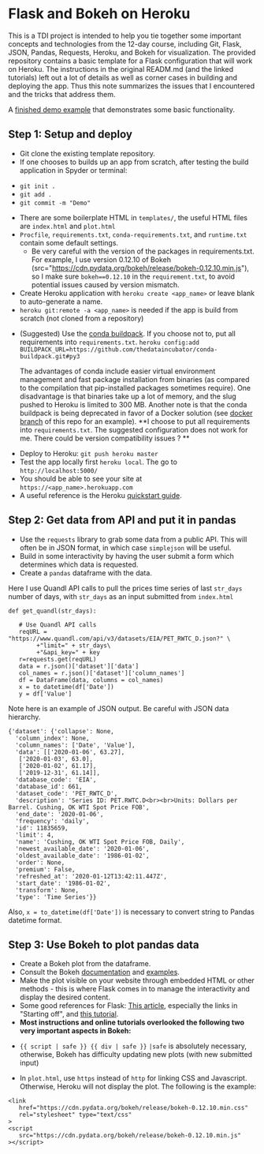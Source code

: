 # Flask and Bokeh on Heroku

This is a TDI project is intended to help you tie together some important concepts and
technologies from the 12-day course, including Git, Flask, JSON, Pandas, Requests, Heroku, and Bokeh for visualization. The provided repository contains a basic template for a Flask configuration that will
work on Heroku. The instructions in the original READM.md (and the linked tutorials) left out a lot of details as well as corner cases in building and deploying the app. Thus this note summarizes the issues that I encountered and the tricks that address them.



A [finished demo example](https://kcguan-tdi-demo2.herokuapp.com/) that demonstrates some basic functionality.

## Step 1: Setup and deploy
* Git clone the existing template repository.
* If one chooses to builds up an app from scratch, after testing the build application in Spyder or terminal:
 - `git init .`
 - `git add . `
 - `git commit -m "Demo" `
* There are some boilerplate HTML in `templates/`, the useful HTML files are `index.html` and  `plot.html`
* `Procfile`, `requirements.txt`, `conda-requirements.txt`, and `runtime.txt`
  contain some default settings.
  - Be very careful with the version of the packages in requirements.txt. For example, I use version 0.12.10 of Bokeh (src="https://cdn.pydata.org/bokeh/release/bokeh-0.12.10.min.js"), so I make sure `bokeh==0.12.10` in the `requirement.txt`, to avoid potential issues caused by version mismatch.
* Create Heroku application with `heroku create <app_name>` or leave blank to
  auto-generate a name.
*  `heroku git:remote -a <app_name>` is needed if the app is build from scratch (not cloned from a repository)
- (Suggested) Use the [conda buildpack](https://github.com/thedataincubator/conda-buildpack).
  If you choose not to, put all requirements into `requirements.txt`. 
  `heroku config:add BUILDPACK_URL=https://github.com/thedataincubator/conda-buildpack.git#py3`

  The advantages of conda include easier virtual environment management and fast package installation from binaries (as compared to the compilation that pip-installed packages sometimes require).
  One disadvantage is that binaries take up a lot of memory, and the slug pushed to Heroku is limited to 300 MB. Another note is that the conda buildpack is being deprecated in favor of a Docker solution (see [docker branch](https://github.com/thedataincubator/flask-framework/tree/docker) of this repo for an example).
  **I choose to put all requirements into `requirements.txt`. The suggested configuration does not work for me. There could be version compatibility issues ? **
  
* Deploy to Heroku: `git push heroku master`
* Test the app locally first `heroku local`. The go to `http://localhost:5000/`
* You should be able to see your site at `https://<app_name>.herokuapp.com`
* A useful reference is the Heroku [quickstart guide](https://devcenter.heroku.com/articles/getting-started-with-python-o).

## Step 2: Get data from API and put it in pandas
* Use the `requests` library to grab some data from a public API. This will
  often be in JSON format, in which case `simplejson` will be useful.
* Build in some interactivity by having the user submit a form which determines which data is requested.
* Create a `pandas` dataframe with the data.

Here I use Quandl API calls to pull the prices time series of last `str_days` number of days, with `str_days` as an input submitted from `index.html` 

```
def get_quandl(str_days):
    
   # Use Quandl API calls
   reqURL = "https://www.quandl.com/api/v3/datasets/EIA/PET_RWTC_D.json?" \
        +"limit=" + str_days\
        +"&api_key=" + key
   r=requests.get(reqURL)
   data = r.json()['dataset']['data']
   col_names = r.json()['dataset']['column_names']
   df = DataFrame(data, columns = col_names)
   x = to_datetime(df['Date'])
   y = df['Value']
``` 

Note here is an example of JSON output. Be careful with JSON data hierarchy.

```
{'dataset': {'collapse': None,
  'column_index': None,
  'column_names': ['Date', 'Value'],
  'data': [['2020-01-06', 63.27],
   ['2020-01-03', 63.0],
   ['2020-01-02', 61.17],
   ['2019-12-31', 61.14]],
  'database_code': 'EIA',
  'database_id': 661,
  'dataset_code': 'PET_RWTC_D',
  'description': 'Series ID: PET.RWTC.D<br><br>Units: Dollars per Barrel. Cushing, OK WTI Spot Price FOB',
  'end_date': '2020-01-06',
  'frequency': 'daily',
  'id': 11835659,
  'limit': 4,
  'name': 'Cushing, OK WTI Spot Price FOB, Daily',
  'newest_available_date': '2020-01-06',
  'oldest_available_date': '1986-01-02',
  'order': None,
  'premium': False,
  'refreshed_at': '2020-01-12T13:42:11.447Z',
  'start_date': '1986-01-02',
  'transform': None,
  'type': 'Time Series'}}
```

Also, `x = to_datetime(df['Date'])` is necessary to convert string to Pandas datetime format.

## Step 3: Use Bokeh to plot pandas data
* Create a Bokeh plot from the dataframe.
* Consult the Bokeh [documentation](http://bokeh.pydata.org/en/latest/docs/user_guide/embed.html)
  and [examples](https://github.com/bokeh/bokeh/tree/master/examples/embed).
* Make the plot visible on your website through embedded HTML or other methods - this is where Flask comes in to manage the interactivity and display the desired content.
* Some good references for Flask: [This article](https://realpython.com/blog/python/python-web-applications-with-flask-part-i/), especially the links in "Starting off", and [this tutorial](https://github.com/bev-a-tron/MyFlaskTutorial).
* **Most instructions and online tutorials overlooked the following two very important aspects in Bokeh:**
 - `{{ script | safe }} {{ div | safe }}` `|safe` is absolutely necessary, otherwise, Bokeh has difficulty updating new plots (with new submitted input)

 - In `plot.html`, use `https` instead of `http` for linking CSS and Javascript. Otherwise, Heroku will not display the plot. The following is the example:
 
 ```
 <link
    href="https://cdn.pydata.org/bokeh/release/bokeh-0.12.10.min.css"
    rel="stylesheet" type="text/css"
>
<script 
    src="https://cdn.pydata.org/bokeh/release/bokeh-0.12.10.min.js"
></script>
```